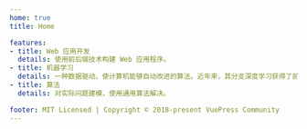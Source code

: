 ```yaml
---
home: true
title: Home

features:
- title: Web 应用开发
  details: 使用前后端技术构建 Web 应用程序。
- title: 机器学习
  details: 一种数据驱动、使计算机能够自动改进的算法。近年来，其分支深度学习获得了前所未有的高光。
- title: 算法
  details: 对实际问题建模，使用通用算法解决。

footer: MIT Licensed | Copyright © 2018-present VuePress Community
---
```

[default-theme-home]: https://vuejs.press/reference/default-theme/frontmatter.html#home-page
